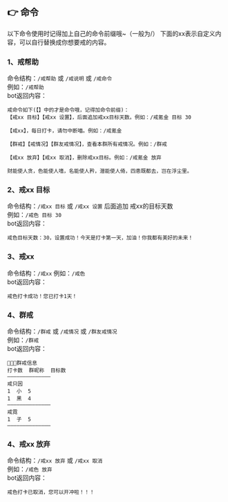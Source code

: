 ## 👉 命令

以下命令使用时记得加上自己的命令前缀哦~（一般为/） 
下面的xx表示自定义内容，可以自行替换成你想要戒的内容。   

### 1、戒帮助
命令结构：```/戒帮助``` 或 ```/戒说明``` 或 ```/戒命令```  
例如：```/戒帮助```  
bot返回内容：  
```
戒命令如下(【】中的才是命令哦，记得加命令前缀)：
【戒xx 目标】【戒xx 设置】，后面追加戒xx目标天数。例如：/戒氪金 目标 30

【戒xx】，每日打卡，请勿中断喵。例如：/戒氪金

【群戒】【戒情况】【群友戒情况】，查看本群所有戒情况。例如：/群戒

【戒xx 放弃】【戒xx 取消】，删除戒xx目标。例如：/戒氪金 放弃

财能使人贪，色能使人嗜，名能使人矜，潜能使人倚，四患既都去，岂在浮尘里。
```

### 2、戒xx 目标
命令结构：```/戒xx 目标``` 或 ```/戒xx 设置``` 后面追加 戒xx的目标天数  
例如：```/戒色 目标 30```  
bot返回内容：  
```
戒色目标天数：30，设置成功！今天是打卡第一天，加油！你我都有美好的未来！
```

### 3、戒xx
命令结构：```/戒xx``` 
例如：```/戒色```  
bot返回内容：  
```
戒色打卡成功！您已打卡1天！
```

### 4、群戒
命令结构：```/群戒``` 或 ```/戒情况``` 或 ```/群友戒情况```  
例如：```/群戒```  
bot返回内容：  
```
🥵🥵🥵群戒信息
打卡数  群昵称  目标数
——————————————
戒只因
1  小  5
1  黑  4
——————————————
戒霓
1  子  5
——————————————
```

### 4、戒xx 放弃
命令结构：```/戒xx 放弃``` 或 ```/戒xx 取消```  
例如：```/戒色 放弃```  
bot返回内容：  
```
戒色打卡已取消，您可以开冲啦！！！
```